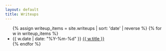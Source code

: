 ```yaml
---
layout: default
title: Writeups
---
```

<ul class="list">
    {% assign writeup_items = site.writeups | sort: 'date' | reverse %}
    {% for w in writeup_items %}
    <li>{{ w.date | date: "%Y-%m-%d" }} <a href="{{ w.url }}">{{ w.title }}</a> </li>
    {% endfor %}
</ul>
